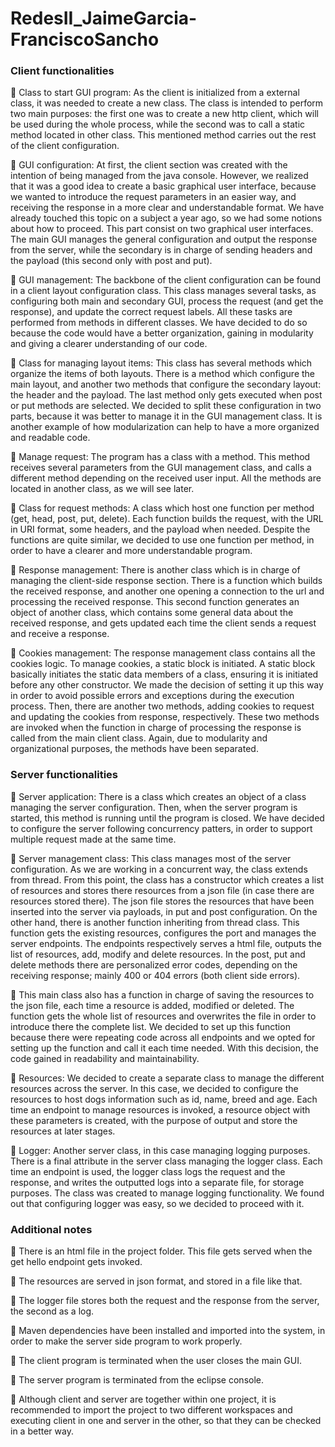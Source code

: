 # RedesII_JaimeGarcia-FranciscoSancho

### Client functionalities
	Class to start GUI program: As the client is initialized from a external class, it was needed to create a new class. The class is intended to perform two main purposes: the first one was to create a new http client, which will be used during the whole process, while the second was to call a static method located in other class. This mentioned method carries out the rest of the client configuration.

	GUI configuration: At first, the client section was created with the intention of being managed from the java console. However, we realized that it was a good idea to create a basic graphical user interface, because we wanted to introduce the request parameters in an easier way, and receiving the response in a more clear and understandable format. We have already touched this topic on a subject a year ago, so we had some notions about how to proceed.
This part consist on two graphical user interfaces. The main GUI manages the general configuration and output the response from the server, while the secondary is in charge of sending headers and the payload (this second only with post and put). 

	GUI management: The backbone of the client configuration can be found in a client layout configuration class. This class manages several tasks, as configuring both main and secondary GUI, process the request (and get the response), and update the correct request labels. All these tasks are performed from methods in different classes. We have decided to do so because the code would have a better organization, gaining in modularity and giving a clearer understanding of our code.

	Class for managing layout items: This class has several methods which organize the items of both layouts. There is a method which configure the main layout, and another two methods that configure the secondary layout: the header and the payload. The last method only gets executed when post or put methods are selected. We decided to split these configuration in two parts, because it was better to manage it in the GUI management class. It is another example of how modularization can help to have a more organized and readable code.

	Manage request: The program has a class with a method. This method receives several parameters from the GUI management class, and calls a different method depending on the received user input. All the methods are located in another class, as we will see later.

	Class for request methods: A class which host one function per method (get, head, post, put, delete). Each function builds the request, with the URL in URI format, some headers, and the payload when needed. Despite the functions are quite similar, we decided to use one function per method, in order to have a clearer and more understandable program.

	Response management: There is another class which is in charge of managing the client-side response section. There is a function which builds the received response, and another one opening a connection to the url and processing the received response. This second function generates an object of another class, which contains some general data about the received response, and gets updated each time the client sends a request and receive a response.

	Cookies management: The response management class contains all the cookies logic. To manage cookies, a static block is initiated. A static block basically initiates the static data members of a class, ensuring it is initiated before any other constructor. We made the decision of setting it up this way in order to avoid possible errors and exceptions during the execution process. Then, there are another two methods, adding cookies to request and updating the cookies from response, respectively. These two methods are invoked when the function in charge of processing the response is called from the main client class. Again, due to modularity and organizational purposes, the methods have been separated.

### Server functionalities
	Server application: There is a class which creates an object of a class managing the server configuration. Then, when the server program is started, this method is running until the program is closed. We have decided to configure the server following concurrency patters, in order to support multiple request made at the same time.

	Server management class: This class manages most of the server configuration. As we are working in a concurrent way, the class extends from thread. From this point, the class has a constructor which creates a list of resources and stores there resources from a json file (in case there are resources stored there). The json file stores the resources that have been inserted into the server via payloads, in put and post configuration. 
On the other hand, there is another function inheriting from thread class. This function gets the existing resources, configures the port and manages the server endpoints. The endpoints respectively serves a html file, outputs the list of resources, add, modify and delete resources. In the post, put and delete methods there are personalized error codes, depending on the receiving response; mainly 400 or 404 errors (both client side errors). 

	This main class also has a function in charge of saving the resources to the json file, each time a resource is added, modified or deleted. The function gets the whole list of resources and overwrites the file in order to introduce there the complete list. We decided to set up this function because there were repeating code across all endpoints and we opted for setting up the function and call it each time needed. With this decision, the code gained in readability and maintainability.

	Resources: We decided to create a separate class to manage the different resources across the server. In this case, we decided to configure the resources to host dogs information such as id, name, breed and age. Each time an endpoint to manage resources is invoked, a resource object with these parameters is created, with the purpose of output and store the resources at later stages.

	Logger: Another server class, in this case managing logging purposes. There is a final attribute in the server class managing the logger class. Each time an endpoint is used, the logger class logs the request and the response, and writes the outputted logs into a separate file, for storage purposes. The class was created to manage logging functionality. We found out that configuring logger was easy, so we decided to proceed with it.

### Additional notes
	There is an html file in the project folder. This file gets served when the get hello endpoint gets invoked.

	The resources are served in json format, and stored in a file like that.

	The logger file stores both the request and the response from the server, the second as a log.

	Maven dependencies have been installed and imported into the system, in order to make the server side program to work properly.

	The client program is terminated when the user closes the main GUI.

	The server program is terminated from the eclipse console.

	Although client and server are together within one project, it is recommended to import the project to two different workspaces and executing client in one and server in the other, so that they can be checked in a better way.

